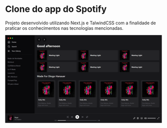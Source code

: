 # Clone do app do Spotify

Projeto desenvolvido utilizando Next.js e TalwindCSS com a finalidade de praticar os conhecimentos nas tecnologias mencionadas.

![Clique para ver a imagem do projeto](https://raw.githubusercontent.com/dihnauer/ui-spotify-tailwind/main/public/app-preview.png)
